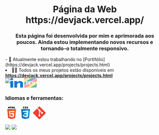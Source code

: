 <h1 align="center">Página da Web https://devjack.vercel.app/</h1>
<h3 align="center">Esta página foi desenvolvida por mim e aprimorada aos poucos. Ainda estou implementando novos recursos e tornando-o totalmente responsivo.</h3>
- 🔭 Atualmente estou trabalhando no [Portifólio](https://devjack.vercel.app/projects/projects.html)<br<
- 🌱 Estou atualmente aprendendo **como criar páginas da web**


- 👨‍💻 Todos os meus projetos estão disponíveis em **https://devjack.vercel.app/projects/projects.html**

<div> <a href="https ://www.linkedin.com/in/https://www.linkedin.com/in/jackson-lorran-bb4454205/" target="_blank"><img src="https://img.shields.io /badge/LinkedIn-0077B5?style=for-the-badge&logo=linkedin&logoColor=white"

<p align="left">
<a href="https://linkedin.com/in/https://www.linkedin.com/in/jackson-lorran-bb4454205/" target="blank"><img align="center" src="https://raw.githubusercontent.com/teamedwardforever/Readme-Generator/71f25dd8b98329b168142a6b782a107b75eab178/svg/Social/linked-in-alt.svg" alt="https://www.linkedin.com /in/jackson-lorran-bb4454205/" height="30" width="40" /></a> <a href="https://dev.to/https://www.linkedin.com/in /jackson-lorran-bb4454205/" target="blank"><img align="center" src="https://raw.githubusercontent.com/teamedwardforever/Readme-Generator/71f25dd8b98329b168142a6b782a107b75eab178/svg/Social/devto.svg" alt="https://www.linkedin.com/in/jackson-lorran-bb4454205/" height="30" width="40" /></a> </p>

<h3 align="left">Idiomas e ferramentas:</h3>
<p align ="esquerda">
<img src="https://raw.githubusercontent.com/teamedwardforever/Readme-Generator/71f25dd8b98329b168142a6b782a107b75eab178/svg/Skills/Frontend/html5-original-wordmark.svg" alt="HTML" width="40" height=" 40"/>
<img src="https://raw.githubusercontent.com/teamedwardforever/Readme-Generator/71f25dd8b98329b168142a6b782a107b75eab178/svg/Skills/Frontend/css3-original-wordmark.svg" alt="Css" width="40" height=" 40"/>
<img src="https://raw.githubusercontent.com/teamedwardforever/Readme-Generator/71f25dd8b98329b168142a6b782a107b75eab178/svg/Skills/Other/git-scm-icon.svg" alt="Git" width="40" height=" 40"/>
</p>

<img src="https://user-images.githubusercontent.com/73097560/115834477-dbab4500-a447-11eb-908a-139a6edaec5c.gif"> <img src="https://user-images .githubusercontent.com/73097560/115834477-dbab4500-a447-11eb-908a-139a6edaec5c.gif">
